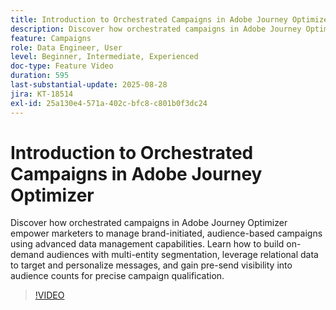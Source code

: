 ```yaml
---
title: Introduction to Orchestrated Campaigns in Adobe Journey Optimizer
description: Discover how orchestrated campaigns in Adobe Journey Optimizer empower marketers to manage brand-initiated, audience-based campaigns using advanced data management capabilities.
feature: Campaigns
role: Data Engineer, User
level: Beginner, Intermediate, Experienced
doc-type: Feature Video
duration: 595
last-substantial-update: 2025-08-28
jira: KT-18514
exl-id: 25a130e4-571a-402c-bfc8-c801b0f3dc24
---
```

# Introduction to Orchestrated Campaigns in Adobe Journey Optimizer

Discover how orchestrated campaigns in Adobe Journey Optimizer empower marketers to manage brand-initiated, audience-based campaigns using advanced data management capabilities. Learn how to build on-demand audiences with multi-entity segmentation, leverage relational data to target and personalize messages, and gain pre-send visibility into audience counts for precise campaign qualification.

>[!VIDEO](https://video.tv.adobe.com/v/3471538/?learn=on&enablevpops)
